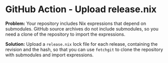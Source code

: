 # GitHub Action - Upload release.nix

**Problem:**
Your repository includes Nix expressions that depend on submodules.
GitHub source archives do not include submodules,
so you need a clone of the repository to import the expressions.

**Solution:**
Upload a `release.nix` lock file for each release,
containing the revision and the hash,
so that you can use `fetchgit` to clone the repository with submodules and import expressions.

